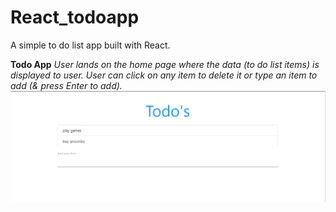 # React_todoapp
A simple to do list app built with React.

**Todo App**
*User lands on the home page where the data (to do list items) is displayed to user. User can click on any item to delete it or type an item to add (& press Enter to add).*
![](https://github.com/kunknown/React_todoapp/blob/master/public/README%20content/todoapp.PNG)
